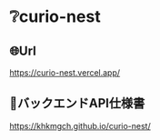 # :grey_question:curio-nest

## :globe_with_meridians:Url
https://curio-nest.vercel.app/

## :blue_book:バックエンドAPI仕様書
https://khkmgch.github.io/curio-nest/
